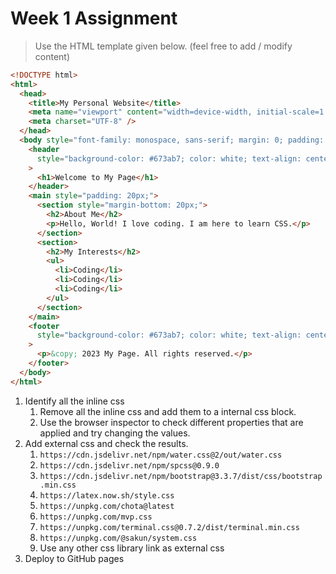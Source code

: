 # Week 1 Assignment

> Use the HTML template given below. (feel free to add / modify content)

```html
<!DOCTYPE html>
<html>
  <head>
    <title>My Personal Website</title>
    <meta name="viewport" content="width=device-width, initial-scale=1.0" />
    <meta charset="UTF-8" />
  </head>
  <body style="font-family: monospace, sans-serif; margin: 0; padding: 0;">
    <header
      style="background-color: #673ab7; color: white; text-align: center; padding: 1rem;"
    >
      <h1>Welcome to My Page</h1>
    </header>
    <main style="padding: 20px;">
      <section style="margin-bottom: 20px;">
        <h2>About Me</h2>
        <p>Hello, World! I love coding. I am here to learn CSS.</p>
      </section>
      <section>
        <h2>My Interests</h2>
        <ul>
          <li>Coding</li>
          <li>Coding</li>
          <li>Coding</li>
        </ul>
      </section>
    </main>
    <footer
      style="background-color: #673ab7; color: white; text-align: center; padding: 1rem; position: fixed; bottom: 0; width: 100%;"
    >
      <p>&copy; 2023 My Page. All rights reserved.</p>
    </footer>
  </body>
</html>
```

1. Identify all the inline css
   1. Remove all the inline css and add them to a internal css block.
   2. Use the browser inspector to check different properties that are applied and try changing the values.
2. Add external css and check the results.
   1. `https://cdn.jsdelivr.net/npm/water.css@2/out/water.css`
   2. `https://cdn.jsdelivr.net/npm/spcss@0.9.0`
   3. `https://cdn.jsdelivr.net/npm/bootstrap@3.3.7/dist/css/bootstrap.min.css`
   4. `https://latex.now.sh/style.css`
   5. `https://unpkg.com/chota@latest`
   6. `https://unpkg.com/mvp.css`
   7. `https://unpkg.com/terminal.css@0.7.2/dist/terminal.min.css`
   8. `https://unpkg.com/@sakun/system.css`
   9. Use any other css library link as external css
3. Deploy to GitHub pages
